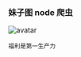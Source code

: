 ### 妹子图  node 爬虫




![avatar](https://github.com/caokunyu/reptile/blob/master/mm/%E6%99%8B%E5%8D%87%E5%A5%B3%E7%A5%9E%EF%BC%81%E6%9E%81%E5%93%81%E7%BE%8E%E5%A5%B3Angela%E5%96%9C%E6%AC%A2%E7%8C%AB%E9%94%80%E9%AD%82%E5%BA%8A%E7%85%A7%E6%9B%9D%E5%85%89/01b08.jpg)

    福利是第一生产力
